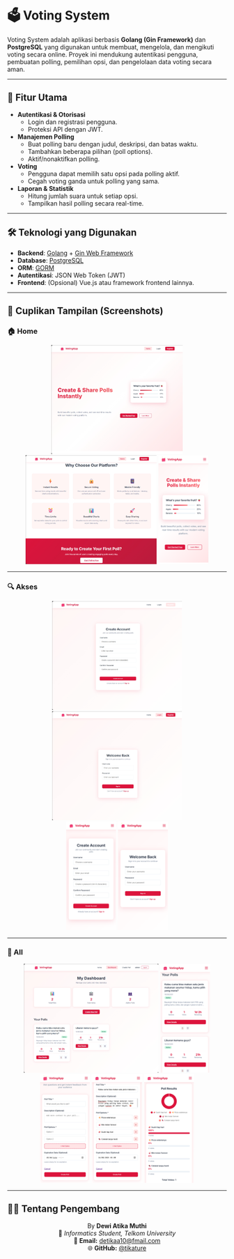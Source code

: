 # 🗳️ Voting System

Voting System adalah aplikasi berbasis **Golang (Gin Framework)** dan **PostgreSQL** yang digunakan untuk membuat, mengelola, dan mengikuti voting secara online. Proyek ini mendukung autentikasi pengguna, pembuatan polling, pemilihan opsi, dan pengelolaan data voting secara aman.

---

## 📌 Fitur Utama
- **Autentikasi & Otorisasi**
  - Login dan registrasi pengguna.
  - Proteksi API dengan JWT.
- **Manajemen Polling**
  - Buat polling baru dengan judul, deskripsi, dan batas waktu.
  - Tambahkan beberapa pilihan (poll options).
  - Aktif/nonaktifkan polling.
- **Voting**
  - Pengguna dapat memilih satu opsi pada polling aktif.
  - Cegah voting ganda untuk polling yang sama.
- **Laporan & Statistik**
  - Hitung jumlah suara untuk setiap opsi.
  - Tampilkan hasil polling secara real-time.

---

## 🛠️ Teknologi yang Digunakan
- **Backend**: [Golang](https://go.dev/) + [Gin Web Framework](https://gin-gonic.com/)
- **Database**: [PostgreSQL](https://www.postgresql.org/)
- **ORM**: [GORM](https://gorm.io/)
- **Autentikasi**: JSON Web Token (JWT)
- **Frontend**: (Opsional) Vue.js atau framework frontend lainnya.

---

## 📸 Cuplikan Tampilan (Screenshots)
### 🏠 Home
<p align="center">
  <img src="captures/home-lp.png" height="250"/>
  <img src="captures/home-lp2.png" height="250"/>
  <img src="captures/home-hp.png" height="250"/>
</p>

---
### 🔍 Akses
<p align="center">
  <img src="captures/create-lp.png" height="250"/>
  <img src="captures/login-lp.png" height="250"/>
  <br>
  <img src="captures/create-hp.png" height="250"/>
  <img src="captures/login-hp.png" height="250"/>
</p>

---
### 💭 All
<p align="center">
  <img src="captures/dashboardpoll-lp.png" height="250"/>
  <img src="captures/dashboard-hp.png" height="250"/>
  <img src="captures/createpoll-hp.png" height="250"/>
  <img src="captures/createpoll-hp2.png" height="250"/>
  <img src="captures/detailpoll-hp.png" height="250"/>
</p>


---
## 👩‍💻 Tentang Pengembang
<div align="center">

By **Dewi Atika Muthi**  
📍 _Informatics Student, Telkom University_  
📧 **Email:** detikaa10@fmail.com  
🌐 **GitHub:** [@tikature](https://github.com/tikature)  
</div>

